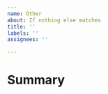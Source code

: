 ```yaml
---
name: Other
about: If nothing else matches
title: ''
labels: ''
assignees: ''

---
```


<!-- ONLY FOR USE IF NO OTHER SPECIFIC TEMPLATE MATCHES YOUR NEEDS -->

# Summary

<!-- Brief explanation of the issue. -->
